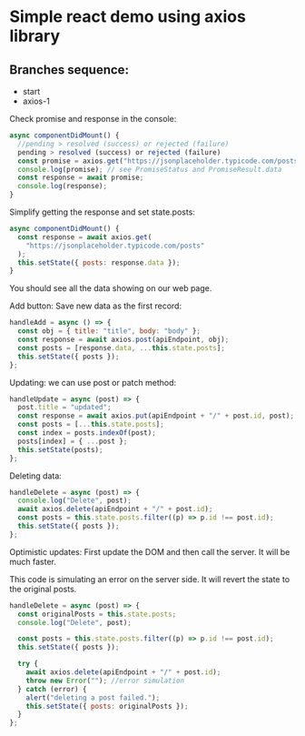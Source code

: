 # Simple react demo using axios library

## Branches sequence:
- start
- axios-1

Check promise and response in the console:
```javascript
async componentDidMount() {
  //pending > resolved (success) or rejected (failure)
  pending > resolved (success) or rejected (failure)
  const promise = axios.get("https://jsonplaceholder.typicode.com/posts");
  console.log(promise); // see PromiseStatus and PromiseResult.data
  const response = await promise;
  console.log(response);
}
```

Simplify getting the response and set state.posts:
```javascript
async componentDidMount() {
  const response = await axios.get(
    "https://jsonplaceholder.typicode.com/posts"
  );
  this.setState({ posts: response.data });
}
```
You should see all the data showing on our web page.

Add button: Save new data as the first record:
```javascript
handleAdd = async () => {
  const obj = { title: "title", body: "body" };
  const response = await axios.post(apiEndpoint, obj);
  const posts = [response.data, ...this.state.posts];
  this.setState({ posts });
};
```

Updating: we can use post or patch method:
```javascript
handleUpdate = async (post) => {
  post.title = "updated";
  const response = await axios.put(apiEndpoint + "/" + post.id, post);
  const posts = [...this.state.posts];
  const index = posts.indexOf(post);
  posts[index] = { ...post };
  this.setState(posts);
};
```

Deleting data:
```javascript
handleDelete = async (post) => {
  console.log("Delete", post);
  await axios.delete(apiEndpoint + "/" + post.id);
  const posts = this.state.posts.filter((p) => p.id !== post.id);
  this.setState({ posts });
};
```

Optimistic updates: First update the DOM and then call the server. It will be much faster.

This code is simulating an error on the server side. It will revert the state to the original posts.
```javascript
handleDelete = async (post) => {
  const originalPosts = this.state.posts;
  console.log("Delete", post);

  const posts = this.state.posts.filter((p) => p.id !== post.id);
  this.setState({ posts });

  try {
    await axios.delete(apiEndpoint + "/" + post.id);
    throw new Error(""); //error simulation
  } catch (error) {
    alert("deleting a post failed.");
    this.setState({ posts: originalPosts });
  }
};
```

```javascript

```

```javascript

```

```javascript

```

```javascript

```

```javascript

```

```javascript

```

```javascript

```






